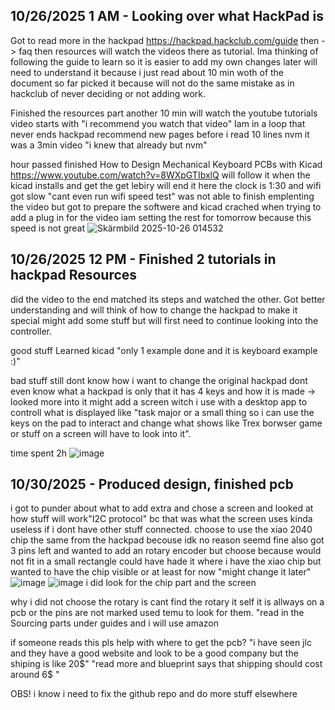 <!--
  ===================    !!READ THIS NOTICE!!   ====================
  DO NOT edit this file manually. Your changes WILL BE OVERWRITTEN!
  This journal is auto generated and updated by Hack Club Blueprint.
  To edit this file, please edit your journal entries on Blueprint.
  ==================================================================
-->

## 10/26/2025 1 AM - Looking over what HackPad is  

Got to read more in the hackpad https://hackpad.hackclub.com/guide then -> faq then resources will watch the videos there as tutorial. Ima thinking of following the guide to learn so it is easier to add my own changes later will need to understand it because i just read about 10 min woth of the document so far picked it because will not do the same mistake as in hackclub of never deciding or not adding work.

Finished the resources part another 10 min will watch the youtube tutorials video starts with "i recommend you watch that video" Iam in a loop that never ends hackpad recommend new pages before i read 10 lines nvm it was a 3min video "i knew that already but nvm"

hour passed finished How to Design Mechanical Keyboard PCBs with Kicad
https://www.youtube.com/watch?v=8WXpGTIbxlQ will follow it when the kicad installs and get the get lebiry will end it here the clock is 1:30 and wifi got slow "cant even run wifi speed test" was not able to finish emplenting the video but got to prepare the softwere and kicad crached when trying to add a plug in for the video
iam setting the rest for tomorrow because this speed is not great
![Skärmbild 2025-10-26 014532](https://blueprint.hackclub.com/user-attachments/blobs/proxy/eyJfcmFpbHMiOnsiZGF0YSI6NTU3NiwicHVyIjoiYmxvYl9pZCJ9fQ==--9ec55ff0ff45c7830658dcc0b96492af6a1f84db/Sk%C3%A4rmbild%202025-10-26%20014532.png)


  

## 10/26/2025 12 PM - Finished 2 tutorials in hackpad Resources   

did the video to the end matched its steps and watched the other. Got better understanding and will think of how to change the hackpad to make it special might add some stuff but will first need to continue looking into the controller.

good stuff
Learned kicad "only 1 example done and it is keyboard example :)"

bad stuff 
still dont know how i want to change the original hackpad dont even know what a hackpad is only that it has 4 keys and how it is made  -> looked more into it might add a screen witch i use with a desktop app to controll what is displayed like "task major or a small thing so i can use the keys on the pad to interact and change what shows like Trex borwser game or stuff on a screen will have to look into it".


time spent 2h
![image](https://blueprint.hackclub.com/user-attachments/blobs/proxy/eyJfcmFpbHMiOnsiZGF0YSI6NTY5OSwicHVyIjoiYmxvYl9pZCJ9fQ==--5c1e8fd9d88295e63c15d8d1effb079254b7117b/image.png)  

## 10/30/2025 - Produced design, finished pcb  

i got to punder about what to add extra and chose a screen and looked at how stuff will work"I2C protocol" bc that was what the screen uses kinda useless if i dont have other stuff connected.
choose to use the xiao 2040 chip the same from the hackpad becouse idk no reason seemd fine also got 3 pins left and wanted to add an rotary encoder but choose because would not fit in a small rectangle could have hade it where i have the xiao chip but wanted to have the chip visible or at least for now "might change it later" ![image](https://blueprint.hackclub.com/user-attachments/blobs/proxy/eyJfcmFpbHMiOnsiZGF0YSI6Njc1NSwicHVyIjoiYmxvYl9pZCJ9fQ==--4502dace5d4fcb15d480948865aa12e252c7b46e/image.png)
![image](https://blueprint.hackclub.com/user-attachments/blobs/proxy/eyJfcmFpbHMiOnsiZGF0YSI6Njc1NiwicHVyIjoiYmxvYl9pZCJ9fQ==--ef822fbbd4a14a2fc8f17dcf2f146e45a99be043/image.png)
i did look for the chip part and the screen

why i did not choose the rotary is cant find the rotary it self it is allways on a pcb or the pins are not marked used temu to look for them. "read in the Sourcing parts under guides and i will use amazon 

if someone reads this pls help with where to get the pcb? "i have seen jlc and they have a good website and look to be a good company but the shiping is like 20$" "read more and blueprint says that shipping should cost around 6$ "

OBS! i know i need to fix the github repo and do more stuff elsewhere  

